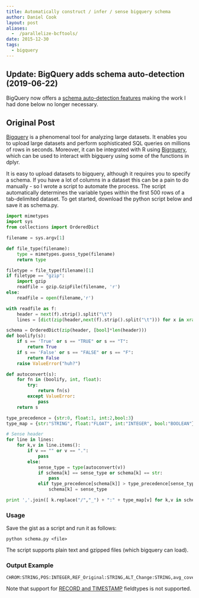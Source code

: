 ```yaml
---
title: Automatically construct / infer / sense bigquery schema
author: Daniel Cook
layout: post
aliases:
  -  /parallelize-bcftools/
date: 2015-12-30
tags:
  - bigquery
---
```


## Update: BigQuery adds schema auto-detection (2019-06-22)

BigQuery now offers a [schema auto-detection features](https://cloud.google.com/bigquery/docs/schema-detect) making the work I had done below no longer necessary.

## Original Post

[Bigquery]() is a phenomenal tool for analyzing large datasets. It enables you to upload large datasets and perform sophisticated SQL queries on millions of rows in seconds. Moreover, it can be integrated with R using [Bigrquery](), which can be used to interact with bigquery using some of the functions in dplyr. 

It is easy to upload datasets to bigquery, although it requires you to specify a schema. If you have a lot of columns in a dataset this can be a pain to do manually - so I wrote a script to automate the process. The script automatically determines the variable types within the first 500 rows of a tab-delimited dataset. To get started, download the python script below and save it as schema.py.

```python
import mimetypes
import sys
from collections import OrderedDict

filename = sys.argv[1]

def file_type(filename):
    type = mimetypes.guess_type(filename)
    return type

filetype = file_type(filename)[1]
if filetype == "gzip":
    import gzip
    readfile = gzip.GzipFile(filename, 'r')
else:
    readfile = open(filename,'r')

with readfile as f:
    header = next(f).strip().split("\t")
    lines = [dict(zip(header,next(f).strip().split("\t"))) for x in xrange(50000)]

schema = OrderedDict(zip(header, [bool]*len(header)))
def boolify(s):
    if s == 'True' or s == "TRUE" or s == "T":
        return True
    if s == 'False' or s == "FALSE" or s == "F":
        return False
    raise ValueError("huh?")

def autoconvert(s):
    for fn in (boolify, int, float):
        try:
            return fn(s)
        except ValueError:
            pass
    return s

type_precedence = {str:0, float:1, int:2,bool:3}
type_map = {str:"STRING", float:"FLOAT", int:"INTEGER", bool:"BOOLEAN"}

# Sense header
for line in lines:
    for k,v in line.items():
        if v == "" or v == ".":
            pass
        else:
            sense_type = type(autoconvert(v))
            if schema[k] == sense_type or schema[k] == str:
                pass
            elif type_precedence[schema[k]] > type_precedence[sense_type]:
                schema[k] = sense_type

print ','.join([ k.replace("/","_") + ":" + type_map[v] for k,v in schema.items()])
```

### Usage 

Save the gist as a script and run it as follows:

```
python schema.py <file>
```

The script supports plain text and gzipped files (which bigquery can load). 

### Output Example

```
CHROM:STRING,POS:INTEGER,REF_Original:STRING,ALT_Change:STRING,avg_cover:FLOAT,spikein_snvfrac:FLOAT,maxfrac:FLOAT,in_spikein:BOOLEAN,in_varset:BOOLEAN
```

Note that support for [RECORD and TIMESTAMP](https://cloud.google.com/bigquery/preparing-data-for-bigquery) fieldtypes is not supported.
